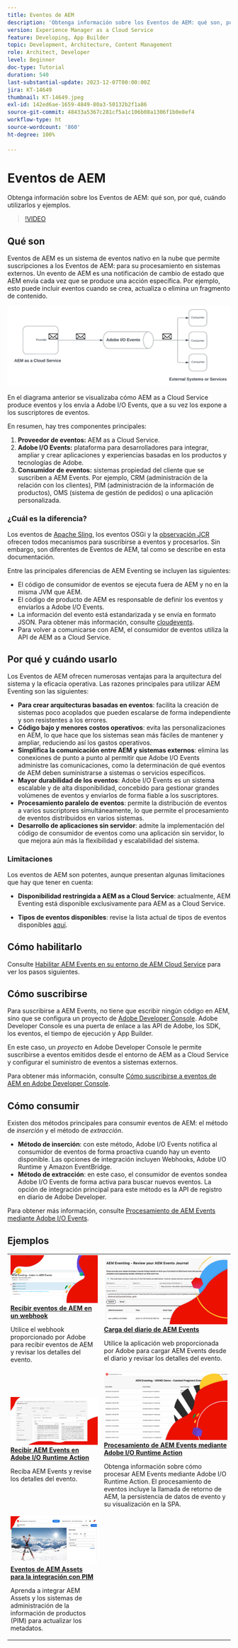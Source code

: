```yaml
---
title: Eventos de AEM
description: 'Obtenga información sobre los Eventos de AEM: qué son, por qué, cuándo utilizarlos y ejemplos.'
version: Experience Manager as a Cloud Service
feature: Developing, App Builder
topic: Development, Architecture, Content Management
role: Architect, Developer
level: Beginner
doc-type: Tutorial
duration: 540
last-substantial-update: 2023-12-07T00:00:00Z
jira: KT-14649
thumbnail: KT-14649.jpeg
exl-id: 142ed6ae-1659-4849-80a3-50132b2f1a86
source-git-commit: 48433a5367c281cf5a1c106b08a1306f1b0e8ef4
workflow-type: ht
source-wordcount: '860'
ht-degree: 100%

---
```


# Eventos de AEM

Obtenga información sobre los Eventos de AEM: qué son, por qué, cuándo utilizarlos y ejemplos.

>[!VIDEO](https://video.tv.adobe.com/v/3426686?quality=12&learn=on)

## Qué son

Eventos de AEM es un sistema de eventos nativo en la nube que permite suscripciones a los Eventos de AEM: para su procesamiento en sistemas externos. Un evento de AEM es una notificación de cambio de estado que AEM envía cada vez que se produce una acción específica. Por ejemplo, esto puede incluir eventos cuando se crea, actualiza o elimina un fragmento de contenido.

![Eventos de AEM](./assets/aem-eventing.png)

En el diagrama anterior se visualizaba cómo AEM as a Cloud Service produce eventos y los envía a Adobe I/O Events, que a su vez los expone a los suscriptores de eventos.

En resumen, hay tres componentes principales:

1. **Proveedor de eventos:** AEM as a Cloud Service.
1. **Adobe I/O Events:** plataforma para desarrolladores para integrar, ampliar y crear aplicaciones y experiencias basadas en los productos y tecnologías de Adobe.
1. **Consumidor de eventos:** sistemas propiedad del cliente que se suscriben a AEM Events. Por ejemplo, CRM (administración de la relación con los clientes), PIM (administración de la información de productos), OMS (sistema de gestión de pedidos) o una aplicación personalizada.

### ¿Cuál es la diferencia?

Los eventos de [Apache Sling](https://sling.apache.org/documentation/bundles/apache-sling-eventing-and-job-handling.html), los eventos OSGi y la [observación JCR](https://jackrabbit.apache.org/oak/docs/features/observation.html?lang=es) ofrecen todos mecanismos para suscribirse a eventos y procesarlos. Sin embargo, son diferentes de Eventos de AEM, tal como se describe en esta documentación.

Entre las principales diferencias de AEM Eventing se incluyen las siguientes:

- El código de consumidor de eventos se ejecuta fuera de AEM y no en la misma JVM que AEM.
- El código de producto de AEM es responsable de definir los eventos y enviarlos a Adobe I/O Events.
- La información del evento está estandarizada y se envía en formato JSON. Para obtener más información, consulte [cloudevents](https://cloudevents.io/). 
- Para volver a comunicarse con AEM, el consumidor de eventos utiliza la API de AEM as a Cloud Service.


## Por qué y cuándo usarlo

Los Eventos de AEM ofrecen numerosas ventajas para la arquitectura del sistema y la eficacia operativa. Las razones principales para utilizar AEM Eventing son las siguientes:

- **Para crear arquitecturas basadas en eventos**: facilita la creación de sistemas poco acoplados que pueden escalarse de forma independiente y son resistentes a los errores.
- **Código bajo y menores costos operativos**: evita las personalizaciones en AEM, lo que hace que los sistemas sean más fáciles de mantener y ampliar, reduciendo así los gastos operativos.
- **Simplifica la comunicación entre AEM y sistemas externos**: elimina las conexiones de punto a punto al permitir que Adobe I/O Events administre las comunicaciones, como la determinación de qué eventos de AEM deben suministrarse a sistemas o servicios específicos.
- **Mayor durabilidad de los eventos**: Adobe I/O Events es un sistema escalable y de alta disponibilidad, concebido para gestionar grandes volúmenes de eventos y enviarlos de forma fiable a los suscriptores.
- **Procesamiento paralelo de eventos**: permite la distribución de eventos a varios suscriptores simultáneamente, lo que permite el procesamiento de eventos distribuidos en varios sistemas.
- **Desarrollo de aplicaciones sin servidor**: admite la implementación del código de consumidor de eventos como una aplicación sin servidor, lo que mejora aún más la flexibilidad y escalabilidad del sistema.

### Limitaciones

Los eventos de AEM son potentes, aunque presentan algunas limitaciones que hay que tener en cuenta:

- **Disponibilidad restringida a AEM as a Cloud Service**: actualmente, AEM Eventing está disponible exclusivamente para AEM as a Cloud Service.

- **Tipos de eventos disponibles**: revise la lista actual de tipos de eventos disponibles [aquí](https://developer.adobe.com/experience-cloud/experience-manager-apis/guides/events/#available-event-types).

## Cómo habilitarlo

Consulte [Habilitar AEM Events en su entorno de AEM Cloud Service](https://developer.adobe.com/experience-cloud/experience-manager-apis/guides/events/#enable-aem-events-on-your-aem-cloud-service-environment) para ver los pasos siguientes.

## Cómo suscribirse

Para suscribirse a AEM Events, no tiene que escribir ningún código en AEM, sino que se configura un proyecto de [Adobe Developer Console](https://developer.adobe.com/). Adobe Developer Console es una puerta de enlace a las API de Adobe, los SDK, los eventos, el tiempo de ejecución y App Builder.

En este caso, un _proyecto_ en Adobe Developer Console le permite suscribirse a eventos emitidos desde el entorno de AEM as a Cloud Service y configurar el suministro de eventos a sistemas externos.

Para obtener más información, consulte [Cómo suscribirse a eventos de AEM en Adobe Developer Console](https://developer.adobe.com/experience-cloud/experience-manager-apis/guides/events/#how-to-subscribe-to-aem-events-in-the-adobe-developer-console).

## Cómo consumir

Existen dos métodos principales para consumir eventos de AEM: el método de _inserción_ y el método de _extracción_.

- **Método de inserción**: con este método, Adobe I/O Events notifica al consumidor de eventos de forma proactiva cuando hay un evento disponible. Las opciones de integración incluyen Webhooks, Adobe I/O Runtime y Amazon EventBridge.
- **Método de extracción**: en este caso, el consumidor de eventos sondea Adobe I/O Events de forma activa para buscar nuevos eventos. La opción de integración principal para este método es la API de registro en diario de Adobe Developer.

Para obtener más información, consulte [Procesamiento de AEM Events mediante Adobe I/O Events](https://developer.adobe.com/experience-cloud/experience-manager-apis/guides/events/#aem-events-processing-via-adobe-io).

## Ejemplos

<table>
  <tr>
    <td>
        <a  href="./examples/webhook.md"><img alt="Recibir eventos de AEM en un webhook" src="./assets/examples/webhook/webhook-example.png"/></a>
        <div><strong><a href="./examples/webhook.md">Recibir eventos de AEM en un webhook</a></strong></div>
        <p>
          Utilice el webhook proporcionado por Adobe para recibir eventos de AEM y revisar los detalles del evento.
        </p>
      </td>
      <td>
        <a  href="./examples/journaling.md"><img alt="Carga del diario de AEM Events" src="./assets/examples/journaling/eventing-journal.png"/></a>
        <div><strong><a href="./examples/journaling.md">Carga del diario de AEM Events</a></strong></div>
        <p>
          Utilice la aplicación web proporcionada por Adobe para cargar AEM Events desde el diario y revisar los detalles del evento.
        </p>
      </td>
    </tr>
  <tr>
    <td>
        <a  href="./examples/runtime-action.md"><img alt="Recibir AEM Events en Adobe I/O Runtime Action" src="./assets/examples/runtime-action/eventing-runtime.png"/></a>
        <div><strong><a href="./examples/runtime-action.md">Recibir AEM Events en Adobe I/O Runtime Action</a></strong></div>
        <p>
          Reciba AEM Events y revise los detalles del evento.
        </p>
      </td>
      <td>
        <a  href="./examples/event-processing-using-runtime-action.md"><img alt="Procesamiento de AEM Events mediante Adobe I/O Runtime Action" src="./assets/examples/event-processing-using-runtime-action/event-processing.png"/></a>
        <div><strong><a href="./examples/event-processing-using-runtime-action.md">Procesamiento de AEM Events mediante Adobe I/O Runtime Action</a></strong></div>
        <p>
          Obtenga información sobre cómo procesar AEM Events mediante Adobe I/O Runtime Action. El procesamiento de eventos incluye la llamada de retorno de AEM, la persistencia de datos de evento y su visualización en la SPA.
        </p>
      </td>
  </tr>
  <tr>
    <td>
        <a  href="./examples/assets-pim-integration.md"><img alt="Eventos de AEM Assets para la integración con PIM" src="./assets/examples/assets-pim-integration/PIM-integration-tile.png"/></a>
        <div><strong><a href="./examples/assets-pim-integration.md">Eventos de AEM Assets para la integración con PIM</a></strong></div>
        <p>
          Aprenda a integrar AEM Assets y los sistemas de administración de la información de productos (PIM) para actualizar los metadatos.
        </p>
      </td>
  </tr> 
</table>
